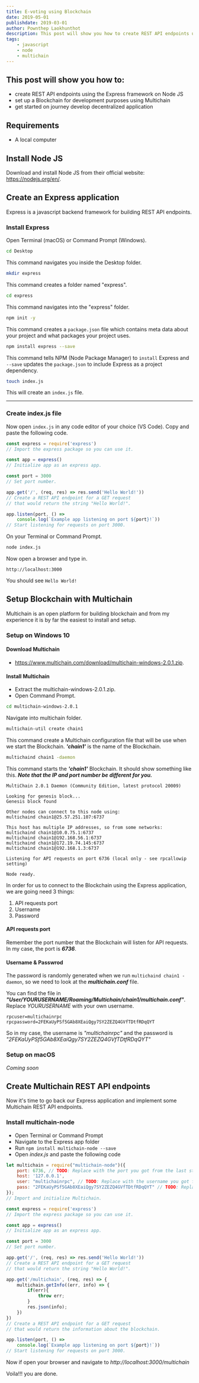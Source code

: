 ```yaml
---
title: E-voting using Blockchain
date: 2019-05-01
publishdate: 2019-03-01
author: Pownthep Laokhunthot
description: This post will show you how to create REST API endpoints using the Express framework on Node JS, set up a Blockchain for development purposes using Multichain, and get started on journey develop decentralized application.
tags: 
    - javascript
    - node
    - multichain
---
```


## This post will show you how to:
- create REST API endpoints using the Express framework on Node JS
- set up a Blockchain for development purposes using Multichain
- get started on journey develop decentralized application

## Requirements
- A local computer

## Install Node JS
Download and install Node JS from their official website: https://nodejs.org/en/.

## Create an Express application
Express is a javascript backend framework for building REST API endpoints.

### Install Express
Open Terminal (macOS) or Command Prompt (Windows). <br>
```bash
cd Desktop
``` 
This command navigates you inside the Desktop folder.
```bash
mkdir express
```
This command creates a folder named "express".
```bash
cd express
```
This command navigates into the "express" folder.
```bash
npm init -y 
```
This command creates a `package.json` file which contains meta data about your project and what packages your project uses.
```bash
npm install express --save
```
This command tells NPM (Node Package Manager) to `install` Express and `--save` updates the `package.json` to include Express as a project dependency. 
```bash
touch index.js
```
This will create an `index.js` file.
***

### Create index.js file
Now open `index.js` in any code editor of your choice (VS Code).
Copy and paste the following code.
```javascript
const express = require('express')
// Import the express package so you can use it.

const app = express()
// Initialize app as an express app.

const port = 3000
// Set port number.

app.get('/', (req, res) => res.send('Hello World!'))
// Create a REST API endpoint for a GET request 
// that would return the string "Hello World!".

app.listen(port, () => 
    console.log(`Example app listening on port ${port}!`))
// Start listening for requests on port 3000.
```
On your Terminal or Command Prompt.
```bash
node index.js
```
Now open a browser and type in.
```
http://localhost:3000
```
You should see `Hello World!`

## Setup Blockchain with Multichain
Multichain is an open platform for building blockchain and from my experience it is by far the easiest to install and setup.
### Setup on Windows 10
#### Download Multichain
- https://www.multichain.com/download/multichain-windows-2.0.1.zip.

#### Install Multichain
- Extract the multichain-windows-2.0.1.zip.
- Open Command Prompt.

```bash
cd multichain-windows-2.0.1
```
Navigate into multichain folder.
```bash
multichain-util create chain1
```
This command create a Multichain configuration file that will be use when we start the Blockchain. **_'chain1'_** is the name of the Blockchain.
```bash
multichaind chain1 -daemon
```
This command starts the **_'chain1'_** Blockchain. It should show something like this. **_Note that the IP and port number be different for you._**
```plaintext
MultiChain 2.0.1 Daemon (Community Edition, latest protocol 20009)

Looking for genesis block...
Genesis block found

Other nodes can connect to this node using:
multichaind chain1@25.57.251.107:6737

This host has multiple IP addresses, so from some networks:
multichaind chain1@10.0.75.1:6737
multichaind chain1@192.168.56.1:6737
multichaind chain1@172.19.74.145:6737
multichaind chain1@192.168.1.3:6737

Listening for API requests on port 6736 (local only - see rpcallowip setting)

Node ready.
```
In order for us to connect to the Blockchain using the Express application, we are going need 3 things:


1. API requests port
2. Username
3. Password

#### API requests port
Remember the port number that the Blockchain will listen for API requests. In my case, the port is **_6736_**.

#### Username & Passwrod
The password is randomly generated when we run `multichaind chain1 -daemon`, so we need to look at the **_multichain.conf_** file.

You can find the file in **_"User/YOURUSERNAME/Roaming/Multichain/chain1/multichain.conf"_**. Replace _YOURUSERNAME_ with your own username.
```plaintext
rpcuser=multichainrpc
rpcpassword=2FEKaUyPSf5GAb8XEaiQgy7SY2ZEZQ4GVfTDtfRDqQYT
```
So in my case, the username is _"multichainrpc"_ and the password is _"2FEKaUyPSf5GAb8XEaiQgy7SY2ZEZQ4GVfTDtfRDqQYT"_

### Setup on macOS
_Coming soon_
## Create Multichain REST API endpoints
Now it's time to go back our Express application and implement some Multichain REST API endpoints.

### Install multichain-node
- Open Terminal or Command Prompt
- Navigate to the Express app folder
- Run `npm install multichain-node --save`
- Open _index.js_ and paste the following code

```javascript
let multichain = require("multichain-node")({
    port: 6736, // TODO: Replace with the port you got from the last step
    host: '127.0.0.1',
    user: "multichainrpc", // TODO: Replace with the username you got from the last step
    pass: "2FEKaUyPSf5GAb8XEaiQgy7SY2ZEZQ4GVfTDtfRDqQYT" // TODO: Replace with the password you got from the last step
});
// Import and initialize Multichain.

const express = require('express')
// Import the express package so you can use it.

const app = express()
// Initialize app as an express app.

const port = 3000
// Set port number.

app.get('/', (req, res) => res.send('Hello World!'))
// Create a REST API endpoint for a GET request 
// that would return the string "Hello World!".

app.get('/multichain', (req, res) => {
    multichain.getInfo((err, info) => {
        if(err){
            throw err;
        }
        res.json(info);
    })
})
// Create a REST API endpoint for a GET request 
// that would return the information about the blockchain.

app.listen(port, () => 
    console.log(`Example app listening on port ${port}!`))
// Start listening for requests on port 3000.
```
Now if open your browser and navigate to _http://localhost:3000/multichain_

Voila!!! you are done.